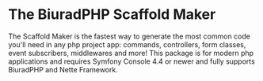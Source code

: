 # The BiuradPHP Scaffold Maker

The Scaffold Maker is the fastest way to generate the most common code you'll need in any php project app: commands, controllers, form classes, event subscribers, middlewares and more! This package is for modern php applications and requires Symfony Console 4.4 or newer and fully supports BiuradPHP and Nette Framework.
